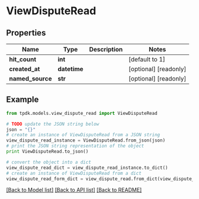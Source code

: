 # ViewDisputeRead



## Properties

Name | Type | Description | Notes
------------ | ------------- | ------------- | -------------
**hit_count** | **int** |  | [default to 1]
**created_at** | **datetime** |  | [optional] [readonly] 
**named_source** | **str** |  | [optional] [readonly] 

## Example

```python
from tpdk.models.view_dispute_read import ViewDisputeRead

# TODO update the JSON string below
json = "{}"
# create an instance of ViewDisputeRead from a JSON string
view_dispute_read_instance = ViewDisputeRead.from_json(json)
# print the JSON string representation of the object
print ViewDisputeRead.to_json()

# convert the object into a dict
view_dispute_read_dict = view_dispute_read_instance.to_dict()
# create an instance of ViewDisputeRead from a dict
view_dispute_read_form_dict = view_dispute_read.from_dict(view_dispute_read_dict)
```
[[Back to Model list]](../README.md#documentation-for-models) [[Back to API list]](../README.md#documentation-for-api-endpoints) [[Back to README]](../README.md)


